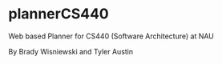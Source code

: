 # plannerCS440

Web based Planner for CS440 (Software Architecture) at NAU

By Brady Wisniewski and Tyler Austin
